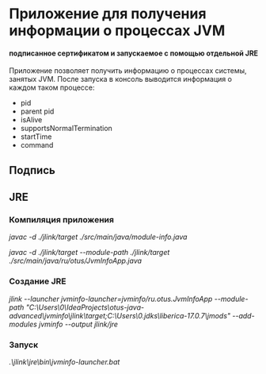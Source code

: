 # Приложение для получения информации о процессах JVM
#### подписанное сертификатом и запускаемое с помощью отдельной JRE

Приложение позволяет получить информацию о процессах системы, занятых JVM.
После запуска в консоль выводится информация о каждом таком процессе:
* pid
* parent pid
* isAlive
* supportsNormalTermination
* startTime
* command

## Подпись

## JRE

### Компиляция приложения

*javac -d ./jlink/target ./src/main/java/module-info.java*

*javac -d ./jlink/target --module-path ./jlink/target ./src/main/java/ru/otus/JvmInfoApp.java*

### Создание JRE

*jlink --launcher jvminfo-launcher=jvminfo/ru.otus.JvmInfoApp --module-path "C:\Users\0\IdeaProjects\otus-java-advanced\jvminfo\jlink\target;C:\Users\0\.jdks\liberica-17.0.7\jmods" --add-modules jvminfo --output jlink/jre*

### Запуск

*.\jlink\jre\bin\jvminfo-launcher.bat*

